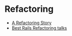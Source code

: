# Refactoring

* [A Refactoring Story](http://cored.github.io/blog/2014/02/19/my-gpa-at-code-climate-is-3-dot-59-a-refactoring-story/)
* [Best Rails Refactoring talks](https://infinum.co/the-capsized-eight/articles/best-ruby-on-rails-refactoring-talks)